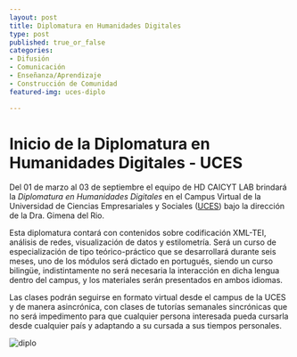 ```yaml
---
layout: post
title: Diplomatura en Humanidades Digitales
type: post
published: true_or_false
categories: 
- Difusión
- Comunicación 
- Enseñanza/Aprendizaje
- Construcción de Comunidad
featured-img: uces-diplo

---
```


# Inicio de la Diplomatura en Humanidades Digitales - UCES


Del 01 de marzo al 03 de septiembre el equipo de HD CAICYT LAB brindará la *Diplomatura en Humanidades Digitales* en el Campus Virtual de la Universidad de Ciencias Empresariales y Sociales ([UCES](https://w.uces.edu.ar/wp-content/uploads/2020/10/Diplomatura-en-Humanidades-Digitales-2021.pdf)) bajo la dirección de la Dra. Gimena del Rio. 

Esta diplomatura contará con contenidos sobre codificación XML-TEI, análisis de redes, visualización de datos y estilometría. Será un curso de especialización de tipo teórico-práctico que se desarrollará durante seis meses, uno de los módulos será dictado en portugués, siendo un curso bilingüe, indistintamente no será necesaria la interacción en dicha lengua dentro del campus, y los materiales serán presentados en ambos idiomas.

Las clases podrán seguirse en formato virtual desde el campus de la UCES y de manera asincrónica, con clases de tutorías semanales sincrónicas que no será impedimento para que cualquier persona interesada pueda cursarla desde cualquier país y adaptando a su cursada a sus tiempos personales.

![diplo](/assets/img/posts/uces-diplo_md.jpg)


